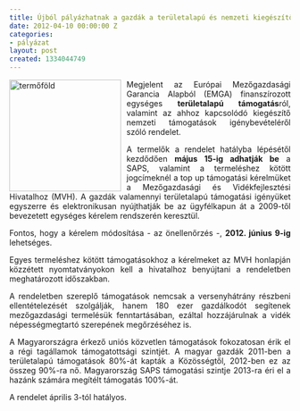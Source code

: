 ```yaml
---
title: Újból pályázhatnak a gazdák a területalapú és nemzeti kiegészítő támogatásokra
date: 2012-04-10 00:00:00 Z
categories:
- pályázat
layout: post
created: 1334044749
---
```


<p style="text-align: justify;"><img src="/sites/goldconsulting.eu/files/img/termofold_0.jpg" alt="termőföld" title="termőföld" style="float:left; margin-right:10px" height="200" width="200">Megjelent az Európai Mezőgazdasági Garancia Alapból (EMGA) finanszírozott egységes <strong>területalapú támogatás</strong>ról, valamint az ahhoz kapcsolódó kiegészítő nemzeti támogatások igénybevételéről szóló rendelet.</p><p style="text-align: justify;">A termelők a rendelet hatályba lépésétől kezdődően <strong>május 15-ig adhatják be</strong> a SAPS, valamint a termeléshez kötött jogcímeknél a top up támogatási kérelmüket a Mezőgazdasági és Vidékfejlesztési Hivatalhoz (MVH). A gazdák valamennyi területalapú támogatási igényüket egyszerre és elektronikusan nyújthatják be az ügyfélkapun át a 2009-től bevezetett egységes kérelem rendszerén keresztül.</p><p style="text-align: justify;">Fontos, hogy a kérelem módosítása - az önellenőrzés -, <strong>2012. június 9-ig</strong> lehetséges.</p><p style="text-align: justify;">Egyes termeléshez kötött támogatásokhoz a kérelmeket az MVH honlapján közzétett nyomtatványokon kell a hivatalhoz benyújtani a rendeletben meghatározott időszakban.</p><p style="text-align: justify;">A rendeletben szereplő támogatások nemcsak a versenyhátrány részbeni ellentételezését szolgálják, hanem 180 ezer gazdálkodót segítenek mezőgazdasági termelésük fenntartásában, ezáltal hozzájárulnak a vidék népességmegtartó szerepének megőrzéséhez is.</p><p style="text-align: justify;">A Magyarországra érkező uniós közvetlen támogatások fokozatosan érik el a régi tagállamok támogatottsági szintjét. A magyar gazdák 2011-ben a területalapú támogatások 80%-át kapták a Közösségtől, 2012-ben ez az összeg 90%-ra nő. Magyarország SAPS támogatási szintje 2013-ra éri el a hazánk számára megítélt támogatás 100%-át.</p><p style="text-align: justify;">A rendelet április 3-tól hatályos.</p>
